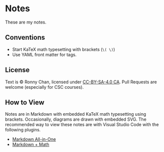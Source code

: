 # Notes

These are my notes.

## Conventions

- Start KaTeX math typesetting with brackets (`\( \)`)
- Use YAML front matter for tags.

## License
Text is &copy; Ronny Chan, licensed under [CC-BY-SA-4.0 CA](https://creativecommons.org/licenses/by-sa/4.0/). Pull Requests are welcome (especially for CSC courses).

## How to View

Notes are in Markdown with embedded KaTeX math typesetting using brackets. Occasionally, diagrams are drawn with embedded SVG. The recommended way to view these notes are with Visual Studio Code with the following plugins.

* [Markdown All-in-One](vscode:extension/yzhang.markdown-all-in-one) 
* [Markdown + Math](vscode:extension/goessner.mdmath)
